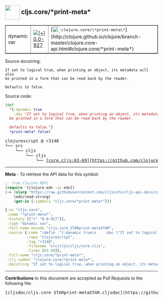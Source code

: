 ## <img width="48px" valign="middle" src="http://i.imgur.com/Hi20huC.png"> cljs.core/\*print-meta\*

 <table border="1">
<tr>

<td>dynamic var</td>
<td><a href="https://github.com/cljsinfo/cljs-api-docs/tree/0.0-927"><img valign="middle" alt="[+] 0.0-927" src="https://img.shields.io/badge/+-0.0--927-lightgrey.svg"></a> </td>
<td>
[<img height="24px" valign="middle" src="http://i.imgur.com/1GjPKvB.png"> <samp>clojure.core/\*print-meta\*</samp>](http://clojure.github.io/clojure/branch-master/clojure.core-api.html#clojure.core/*print-meta*)
</td>
</tr>
</table>





Source docstring:

```
If set to logical true, when printing an object, its metadata will also
be printed in a form that can be read back by the reader.

Defaults to false.
```

Source code:

```clj
(def
  ^{:dynamic true
    :doc "If set to logical true, when printing an object, its metadata will also
  be printed in a form that can be read back by the reader.

  Defaults to false."}
  *print-meta* false)
```

 <pre>
clojurescript @ r3148
└── src
    └── cljs
        └── cljs
            └── <ins>[core.cljs:63-69](https://github.com/clojure/clojurescript/blob/r3148/src/cljs/cljs/core.cljs#L63-L69)</ins>
</pre>


---

__Meta__ - To retrieve the API data for this symbol:

```clj
;; from Clojure REPL
(require '[clojure.edn :as edn])
(-> (slurp "https://raw.githubusercontent.com/cljsinfo/cljs-api-docs/catalog/cljs-api.edn")
    (edn/read-string)
    (get-in [:symbols "cljs.core/*print-meta*"]))
```

```clj
{:ns "cljs.core",
 :name "*print-meta*",
 :history [["+" "0.0-927"]],
 :type "dynamic var",
 :full-name-encode "cljs.core_STARprint-metaSTAR",
 :source {:code "(def\n  ^{:dynamic true\n    :doc \"If set to logical true, when printing an object, its metadata will also\n  be printed in a form that can be read back by the reader.\n\n  Defaults to false.\"}\n  *print-meta* false)",
          :repo "clojurescript",
          :tag "r3148",
          :filename "src/cljs/cljs/core.cljs",
          :lines [63 69]},
 :full-name "cljs.core/*print-meta*",
 :clj-symbol "clojure.core/*print-meta*",
 :docstring "If set to logical true, when printing an object, its metadata will also\nbe printed in a form that can be read back by the reader.\n\nDefaults to false."}

```

---

__Contributions__ to this document are accepted as Pull Requests to the following file:

 <pre>
[cljsdoc/cljs.core_STARprint-metaSTAR.cljsdoc](https://github.com/cljsinfo/cljs-api-docs/blob/master/cljsdoc/cljs.core_STARprint-metaSTAR.cljsdoc)
</pre>

